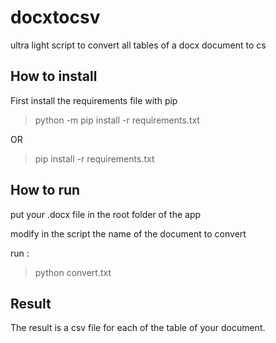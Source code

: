 # docxtocsv
ultra light script to convert all tables of a docx document to cs

## How to install

First install the requirements file with pip

>python -m pip install -r requirements.txt

OR

>pip install -r requirements.txt

## How to run 

put your .docx file in the root folder of the app

modify in the script the name of the document to convert

run : 

>python convert.txt


## Result

The result is a csv file for each of the table of your document.
